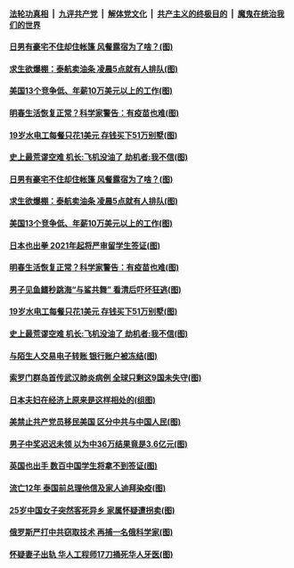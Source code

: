 ####  [法轮功真相](../../../../basic/blob/master/README.md?t=10060731) &nbsp;|&nbsp; [九评共产党](../../../../9ping.md/blob/master/README.md?t=10060731) &nbsp;|&nbsp; [解体党文化](../../../../jtdwh.md/blob/master/README.md?t=10060731)  &nbsp;|&nbsp; [共产主义的终极目的](../../../../gczydzjmd.md/blob/master/README.md?t=10060731) &nbsp;|&nbsp; [魔鬼在统治我们的世界](../../../../mgztzwmdsj.md/blob/master/README.md?t=10060731) 

#### [日男有豪宅不住却住帐篷 风餐露宿为了啥？(图)](../pages/p3/948303.md?t=10060731) 

#### [求生欲爆棚：泰航卖油条 凌晨5点就有人排队(图)](../pages/p3/948292.md?t=10060731) 

#### [美国13个竞争低、年薪10万美元以上的工作(图)](../pages/p3/948289.md?t=10060731) 

#### [明春生活恢复正常？科学家警告：有疫苗也难(图)](../pages/p3/948270.md?t=10060731) 

#### [19岁水电工每餐只花1美元 存钱买下51万别墅(图)](../pages/p3/948224.md?t=10060731) 

#### [史上最荒谬空难 机长:飞机没油了 劫机者:我不信(图)](../pages/p3/948009.md?t=10060731) 

#### [日男有豪宅不住却住帐篷 风餐露宿为了啥？(图)](../pages/p3/948303.md?t=10060731) 

#### [求生欲爆棚：泰航卖油条 凌晨5点就有人排队(图)](../pages/p3/948292.md?t=10060731) 

#### [美国13个竞争低、年薪10万美元以上的工作(图)](../pages/p3/948289.md?t=10060731) 

#### [日本也出拳 2021年起将严审留学生签证(图)](../pages/p3/948282.md?t=10060731) 

#### [明春生活恢复正常？科学家警告：有疫苗也难(图)](../pages/p3/948270.md?t=10060731) 

#### [男子见鱼鳍秒跳海“与鲨共舞” 看清后吓坏狂逃(图)](../pages/p3/948226.md?t=10060731) 

#### [19岁水电工每餐只花1美元 存钱买下51万别墅(图)](../pages/p3/948224.md?t=10060731) 


#### [史上最荒谬空难 机长:飞机没油了 劫机者:我不信(图)](../pages/p3/948009.md?t=10060731) 

#### [与陌生人交易电子转账 银行账户被冻结(图)](../pages/p3/948175.md?t=10060731) 

#### [索罗门群岛首传武汉肺炎病例 全球只剩这9国未失守(图)](../pages/p3/948171.md?t=10060731) 

#### [日本夫妇在经济上原来是这样相处的(组图)](../pages/p3/948108.md?t=10060731) 

#### [美禁止共产党员移民美国 区分中共与中国人民(图)](../pages/p3/948160.md?t=10060731) 

#### [男子中奖迟迟未领 以为中36万结果竟是3.6亿元(图)](../pages/p3/948155.md?t=10060731) 

#### [英国也出手 数百中国学生将拿不到签证(图)](../pages/p3/948143.md?t=10060731) 

#### [流亡12年 泰国前总理他信及家人迪拜染疫(图)](../pages/p3/948069.md?t=10060731) 

#### [25岁中国女子突然客死异乡 家属怀疑遭拐卖(图)](../pages/p3/948064.md?t=10060731) 


#### [俄罗斯严打中共窃取技术 再捕一名俄科学家(图)](../pages/p3/948047.md?t=10060731) 

#### [怀疑妻子出轨 华人工程师17刀捅死华人牙医(图)](../pages/p3/948043.md?t=10060731) 

